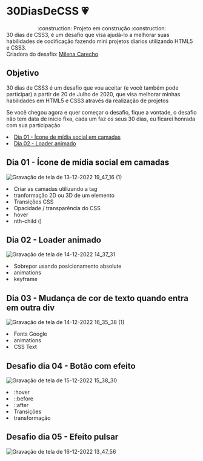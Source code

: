 # 30DiasDeCSS :heartpulse:
<div align="center">:construction: Projeto em construção :construction:</div>
<div>30 dias de CSS3, é um desafio que visa ajudá-lo a melhorar suas habilidades de codificação fazendo mini projetos diarios utilizando HTML5 e CSS3.</div> 
<div> Criadora do desafio: <a href="https://github.com/MilenaCarecho">Milena Carecho</a></div>
<h2>Objetivo</h2>
30 dias de CSS3 é um desafio que vou aceitar (e você também pode participar) a partir de 20 de Julho de 2020, que visa melhorar minhas habilidades em HTML5 e CSS3 através da realização de projetos

Se você chegou agora e quer começar o desafio, fique a vontade, o desafio não tem data de inicio fixa, cada um faz os seus 30 dias, eu ficarei honrada com sua participação 
<div>
   <li><a href="https://github.com/ceciliacaporale/30DiasDeCSS#dia-01---%C3%ADcone-de-m%C3%ADdia-social-em-camadas">Dia 01 - Ícone de mídia social em camadas</a></li>
   <li><a href="https://github.com/ceciliacaporale/30DiasDeCSS#dia-02---loader-animado">Dia 02 - Loader animado</a></li>
<!--    <li><a href=""></a></li>
   <li><a href=""></a></li>
   <li><a href=""></a></li>
   <li><a href=""></a></li>
   <li><a href=""></a></li>
   <li><a href=""></a></li>
   <li><a href=""></a></li>
   <li><a href=""></a></li> -->
</div>

<div><h2>Dia 01 - Ícone de mídia social em camadas</h2></div>

![Gravação de tela de 13-12-2022 19_47_16 (1)](https://user-images.githubusercontent.com/99148011/207683535-fd84d673-888a-43f0-a67a-a7848f32116a.gif)

<div>
<li> Criar as camadas utilizando a tag <span> </li>
<li> tranformação 2D ou 3D de um elemento </li>
<li> Transições CSS </li>
<li> Opacidade / transparência do CSS </li>
<li> hover </li>
<li> nth-child () </li>
</div>

<div><h2>Dia 02 - Loader animado</h2></div>

![Gravação de tela de 14-12-2022 14_37_31](https://user-images.githubusercontent.com/99148011/207698637-1d3160c2-7149-4ecd-93db-af7dcab8d932.gif)


<div>
<li>Sobrepor usando posicionamento absolute</li>
<li>animations</li>
<li>keyframe</li>
</div>

<div><h2>Dia 03 - Mudança de cor de texto quando entra em outra div</h2></div>

![Gravação de tela de 14-12-2022 16_35_38 (1)](https://user-images.githubusercontent.com/99148011/207698265-c8795f63-ee5a-4857-b2ae-eac1512f32ce.gif)

<div>
<li>Fonts Google</li>
<li>animations</li>
<li>CSS Text</li>
</div>

<div><h2>Desafio dia 04 - Botão com efeito</h2></div>

![Gravação de tela de 15-12-2022 15_38_30](https://user-images.githubusercontent.com/99148011/207941292-9d781c3a-ac89-4f0a-82e3-05b76c74a86d.gif)


<div>
<li>:hover</li>
<li>::before</li></li></li></li>
<li>::after</li></li></li>
<li>Transições</li></li>
<li>transformação</li>
</div>

<div><h2>Desafio dia 05 - Efeito pulsar</h2></div>

![Gravação de tela de 16-12-2022 13_47_56](https://user-images.githubusercontent.com/99148011/208148242-438ee706-287a-41d9-96f6-fe2e065d1ce3.gif)

